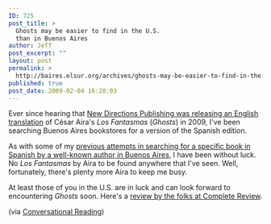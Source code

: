 ```yaml
---
ID: 725
post_title: >
  Ghosts may be easier to find in the U.S.
  than in Buenos Aires
author: Jeff
post_excerpt: ""
layout: post
permalink: >
  http://baires.elsur.org/archives/ghosts-may-be-easier-to-find-in-the-us-than-in-buenos-aires/
published: true
post_date: 2009-02-04 16:28:03
---
```

Ever since hearing that <a href="http://www.ndpublishing.com/books/AiraGhosts.html">New Directions Publishing was releasing an English translation</a> of César Aira's <em>Los Fantasmas</em> (<em>Ghosts</em>) in 2009, I've been searching Buenos Aires bookstores for a version of the Spanish edition. 

As with some of my <a href="http://baires.elsur.org/archives/searching-for-galeano-in-the-bookstores-of-buenos-aires/">previous attempts in searching for a specific book in Spanish by a well-known author in Buenos Aires</a>, I have been without luck. No <em>Los Fantasmas</em>  by Aira to be found anywhere that I've seen.  Well, fortunately, there's plenty more Aira to keep me busy.

At least those of you in the U.S. are in luck and can look forward to encountering <em>Ghosts </em> soon. Here's a <a href="http://www.complete-review.com/reviews/argentina/airac4.htm">review by the folks at Complete Review</a>.

(via <a href="http://www.conversationalreading.com/2009/02/ghosts-by-cesar.html">Conversational Reading</a>)